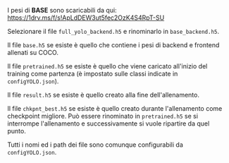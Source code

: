 I pesi di **BASE** sono scaricabili da qui: https://1drv.ms/f/s!ApLdDEW3ut5fec2OzK4S4RpT-SU

Selezionare il file `full_yolo_backend.h5` e rinominarlo in `base_backend.h5`.

Il file `base.h5` se esiste è quello che contiene i pesi di backend e frontend allenati su COCO.

Il file `pretrained.h5` se esiste è quello che viene caricato all'inizio del training come partenza (è impostato sulle classi indicate in `configYOLO.json`).

Il file `result.h5` se esiste è quello creato alla fine dell'allenamento.

Il file `chkpnt_best.h5` se esiste è quello creato durante l'allenamento come checkpoint migliore. Può essere rinominato in `pretrained.h5` se si interrompe l'allenamento e successivamente si vuole ripartire da quel punto.

Tutti i nomi ed i path dei file sono comunque configurabili da `configYOLO.json`.


